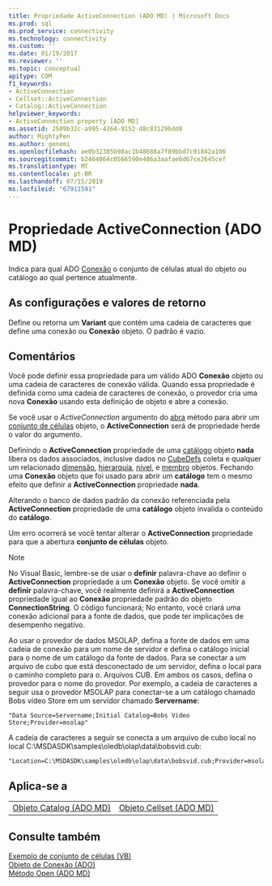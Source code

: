 ```yaml
---
title: Propriedade ActiveConnection (ADO MD) | Microsoft Docs
ms.prod: sql
ms.prod_service: connectivity
ms.technology: connectivity
ms.custom: ''
ms.date: 01/19/2017
ms.reviewer: ''
ms.topic: conceptual
apitype: COM
f1_keywords:
- ActiveConnection
- Cellset::ActiveConnection
- Catalog::ActiveConnection
helpviewer_keywords:
- ActiveConnection property [ADO MD]
ms.assetid: 2509b32c-a995-4364-9152-d8c83129bdd8
author: MightyPen
ms.author: genemi
ms.openlocfilehash: ae0b32385b98ac1b48688a7f89bbd7c91842a106
ms.sourcegitcommit: b2464064c0566590e486a3aafae6d67ce2645cef
ms.translationtype: MT
ms.contentlocale: pt-BR
ms.lasthandoff: 07/15/2019
ms.locfileid: "67911591"
---
```

# <a name="activeconnection-property-ado-md"></a>Propriedade ActiveConnection (ADO MD)
Indica para qual ADO [Conexão](../../../ado/reference/ado-api/connection-object-ado.md) o conjunto de células atual do objeto ou catálogo ao qual pertence atualmente.  
  
## <a name="settings-and-return-values"></a>As configurações e valores de retorno  
 Define ou retorna um **Variant** que contém uma cadeia de caracteres que define uma conexão ou **Conexão** objeto. O padrão é vazio.  
  
## <a name="remarks"></a>Comentários  
 Você pode definir essa propriedade para um válido ADO **Conexão** objeto ou uma cadeia de caracteres de conexão válida. Quando essa propriedade é definida como uma cadeia de caracteres de conexão, o provedor cria uma nova **Conexão** usando esta definição de objeto e abre a conexão.  
  
 Se você usar o *ActiveConnection* argumento do [abra](../../../ado/reference/ado-md-api/open-method-ado-md.md) método para abrir um [conjunto de células](../../../ado/reference/ado-md-api/cellset-object-ado-md.md) objeto, o **ActiveConnection** será de propriedade herde o valor do argumento.  
  
 Definindo o **ActiveConnection** propriedade de uma [catálogo](../../../ado/reference/ado-md-api/catalog-object-ado-md.md) objeto **nada** libera os dados associados, inclusive dados no [CubeDefs](../../../ado/reference/ado-md-api/cubedefs-collection-ado-md.md) coleta e qualquer um relacionado [dimensão](../../../ado/reference/ado-md-api/dimension-object-ado-md.md), [hierarquia](../../../ado/reference/ado-md-api/hierarchy-object-ado-md.md), [nível](../../../ado/reference/ado-md-api/level-object-ado-md.md), e [membro](../../../ado/reference/ado-md-api/member-object-ado-md.md) objetos. Fechando uma **Conexão** objeto que foi usado para abrir um **catálogo** tem o mesmo efeito que definir a **ActiveConnection** propriedade **nada**.  
  
 Alterando o banco de dados padrão da conexão referenciada pela **ActiveConnection** propriedade de uma **catálogo** objeto invalida o conteúdo do **catálogo**.  
  
 Um erro ocorrerá se você tentar alterar o **ActiveConnection** propriedade para que a abertura **conjunto de células** objeto.  
  
> [!NOTE]
>  No Visual Basic, lembre-se de usar o **definir** palavra-chave ao definir o **ActiveConnection** propriedade a um **Conexão** objeto. Se você omitir a **definir** palavra-chave, você realmente definirá a **ActiveConnection** propriedade igual ao **Conexão** propriedade padrão do objeto  **ConnectionString**. O código funcionará; No entanto, você criará uma conexão adicional para a fonte de dados, que pode ter implicações de desempenho negativo.  
  
 Ao usar o provedor de dados MSOLAP, defina a fonte de dados em uma cadeia de conexão para um nome de servidor e defina o catálogo inicial para o nome de um catálogo da fonte de dados. Para se conectar a um arquivo de cubo que está desconectado de um servidor, defina o local para o caminho completo para o. Arquivos CUB. Em ambos os casos, defina o provedor para o nome do provedor. Por exemplo, a cadeia de caracteres a seguir usa o provedor MSOLAP para conectar-se a um catálogo chamado Bobs vídeo Store em um servidor chamado **Servername**:  
  
```  
"Data Source=Servername;Initial Catalog=Bobs Video Store;Provider=msolap"  
```  
  
 A cadeia de caracteres a seguir se conecta a um arquivo de cubo local no local C:\MSDASDK\samples\oledb\olap\data\bobsvid.cub:  
  
```  
"Location=C:\MSDASDK\samples\oledb\olap\data\bobsvid.cub;Provider=msolap"  
```  
  
## <a name="applies-to"></a>Aplica-se a  
  
|||  
|-|-|  
|[Objeto Catalog (ADO MD)](../../../ado/reference/ado-md-api/catalog-object-ado-md.md)|[Objeto Cellset (ADO MD)](../../../ado/reference/ado-md-api/cellset-object-ado-md.md)|  
  
## <a name="see-also"></a>Consulte também  
 [Exemplo de conjunto de células (VB)](../../../ado/reference/ado-md-api/cellset-example-vb.md)   
 [Objeto de Conexão (ADO)](../../../ado/reference/ado-api/connection-object-ado.md)   
 [Método Open (ADO MD)](../../../ado/reference/ado-md-api/open-method-ado-md.md)
